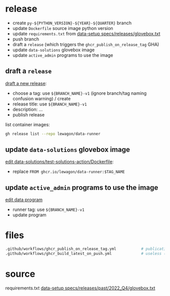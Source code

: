 
# release

- create `py-${PYTHON_VERSION}-${YEAR}-${QUARTER}` branch
- update `Dockerfile` source image python version
- update `requirements.txt` from [data-setup specs/releases/glovebox.txt](https://github.com/lewagon/data-setup/blob/master/specs/releases/glovebox.txt)
- push branch
- draft a `release` (which triggers the `ghcr_publish_on_release_tag` GHA)
- update `data-solutions` glovebox image
- update `active_admin` programs to use the image

## draft a `release`

[draft a new release](https://github.com/lewagon/data-runner/releases):
- choose a tag: use `${BRANCH_NAME}-v1` (ignore branch/tag naming confusion warning) / create
- release title: use `${BRANCH_NAME}-v1`
- description: ...
- publish release

list container images:

``` bash
gh release list --repo lewagon/data-runner
```

## update `data-solutions` glovebox image

[edit data-solutions/test-solutions-action/Dockerfile](https://github.com/lewagon/data-solutions/blob/master/test-solutions-action/Dockerfile):
- replace `FROM ghcr.io/lewagon/data-runner:$TAG_NAME`

## update `active_admin` programs to use the image

[edit data program](https://kitt.lewagon.com/active_admin/programs/10/edit)
- runner tag: use `${BRANCH_NAME}-v1`
- update program

# files

``` bash
.github/workflows/ghcr_publish_on_release_tag.yml           # publication GHA
.github/workflows/ghcr_build_latest_on_push.yml             # useless (no push/merge on master)
```

# source

requirements.txt    [data-setup specs/releases/past/2022_Q4/glovebox.txt](https://github.com/lewagon/data-setup/blob/setup-2022-q4/specs/releases/past/2022_Q4/glovebox.txt)
